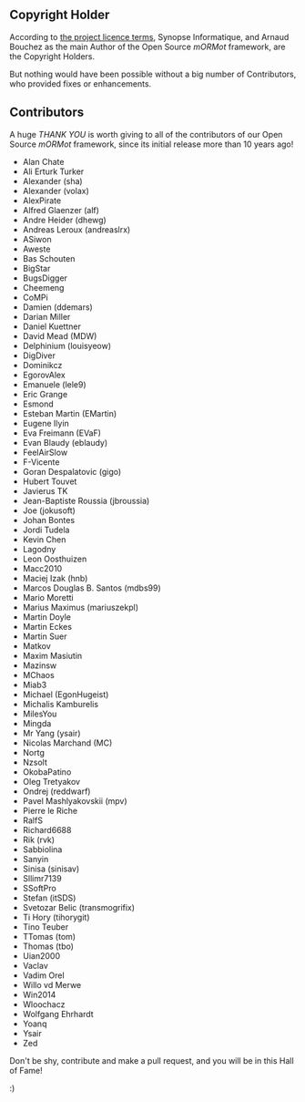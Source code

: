 ## Copyright Holder

According to [the project licence terms](LICENCE.md), Synopse Informatique, and Arnaud Bouchez as the main Author of the Open Source *mORMot* framework, are the Copyright Holders.

But nothing would have been possible without a big number of Contributors, who provided fixes or enhancements.

## Contributors

A huge *THANK YOU* is worth giving to all of the contributors of our Open Source *mORMot* framework, since its initial release more than 10 years ago!

- Alan Chate
- Ali Erturk Turker
- Alexander (sha)
- Alexander (volax)
- AlexPirate
- Alfred Glaenzer (alf)
- Andre Heider (dhewg)
- Andreas Leroux (andreaslrx)
- ASiwon
- Aweste
- Bas Schouten
- BigStar
- BugsDigger
- Cheemeng
- CoMPi
- Damien (ddemars)
- Darian Miller
- Daniel Kuettner
- David Mead (MDW)
- Delphinium (louisyeow)
- DigDiver
- Dominikcz
- EgorovAlex
- Emanuele (lele9)
- Eric Grange
- Esmond
- Esteban Martin (EMartin)
- Eugene Ilyin
- Eva Freimann (EVaF)
- Evan Blaudy (eblaudy)
- FeelAirSlow
- F-Vicente
- Goran Despalatovic (gigo)
- Hubert Touvet
- Javierus TK
- Jean-Baptiste Roussia (jbroussia)
- Joe (jokusoft)
- Johan Bontes
- Jordi Tudela
- Kevin Chen
- Lagodny
- Leon Oosthuizen
- Macc2010
- Maciej Izak (hnb)
- Marcos Douglas B. Santos (mdbs99)
- Mario Moretti
- Marius Maximus (mariuszekpl)
- Martin Doyle
- Martin Eckes
- Martin Suer
- Matkov
- Maxim Masiutin
- Mazinsw
- MChaos
- Miab3
- Michael (EgonHugeist)
- Michalis Kamburelis
- MilesYou
- Mingda
- Mr Yang (ysair)
- Nicolas Marchand (MC)
- Nortg
- Nzsolt
- OkobaPatino
- Oleg Tretyakov
- Ondrej (reddwarf)
- Pavel Mashlyakovskii (mpv)
- Pierre le Riche
- RalfS
- Richard6688
- Rik (rvk)
- Sabbiolina
- Sanyin
- Sinisa (sinisav)
- Sllimr7139
- SSoftPro
- Stefan (itSDS)
- Svetozar Belic (transmogrifix)
- Ti Hory (tihorygit)
- Tino Teuber
- TTomas (tom)
- Thomas (tbo)
- Uian2000
- Vaclav
- Vadim Orel
- Willo vd Merwe
- Win2014
- Wloochacz
- Wolfgang Ehrhardt
- Yoanq
- Ysair
- Zed

Don't be shy, contribute and make a pull request, and you will be in this Hall of Fame!

:)
